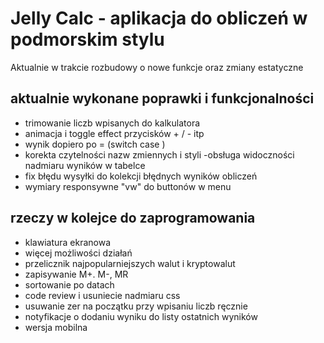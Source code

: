 # Jelly Calc - aplikacja do obliczeń w podmorskim stylu

Aktualnie w trakcie rozbudowy o nowe funkcje oraz zmiany estatyczne

## aktualnie wykonane poprawki i funkcjonalności

- trimowanie liczb wpisanych do kalkulatora
- animacja i toggle effect przycisków + / - itp
- wynik dopiero po = (switch case )
- korekta czytelności nazw zmiennych i styli
  -obsługa widoczności nadmiaru wyników w tabelce
- fix błędu wysyłki do kolekcji błędnych wyników obliczeń
- wymiary responsywne "vw" do buttonów w menu

## rzeczy w kolejce do zaprogramowania

- klawiatura ekranowa
- więcej możliwości działań
- przelicznik najpopularniejszych walut i kryptowalut
- zapisywanie M+. M-, MR
- sortowanie po datach
- code review i usuniecie nadmiaru css
- usuwanie zer na początku przy wpisaniu liczb ręcznie
- notyfikacje o dodaniu wyniku do listy ostatnich wyników
- wersja mobilna
